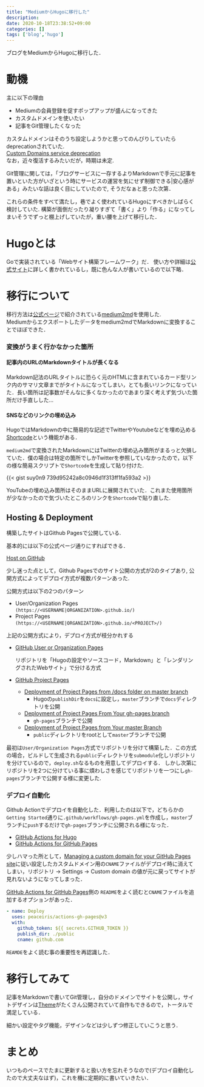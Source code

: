 ```yaml
---
title: "MediumからHugoに移行した"
description:
date: 2020-10-18T23:38:52+09:00
categories: []
tags: ['blog','hugo']
---
```


ブログをMediumからHugoに移行した．

# 動機

主に以下の理由
* Mediumの会員登録を促すポップアップが盛んになってきた
* カスタムドメインを使いたい
* 記事をGit管理したくなった

カスタムドメインはそのうち設定しようかと思ってのんびりしていたらdeprecationされていた.  
[Custom Domains service deprecation](https://help.medium.com/hc/en-us/articles/115003053487-Custom-Domains-service-deprecation)  
なお，近々復活するみたいだが，時期は未定.

Git管理に関しては，「ブログサービスに一存するよりMarkdownで手元に記事を置いといた方がいざという時にサービスの運営を気にせず制御できる|安心感がある」みたいな話は良く目にしていたので, そうだなぁと思った次第．

これらの条件をすべて満たし，巷でよく使われているHugoにすべきかしばらく検討していた. 構築が面倒だったり凝りすぎて「書く」より「作る」になってしまいそうでずっと棚上げしていたが，重い腰を上げて移行した．


# Hugoとは
Goで実装されている「Webサイト構築フレームワーク」だ．
使い方や詳細は[公式サイト](https://gohugo.io/)に詳しく書かれているし，既に色んな人が書いているので以下略．


# 移行について

移行方法は[公式ページ](https://gohugo.io/tools/migrations/#medium)で紹介されている[medium2md](https://github.com/gautamdhameja/medium-2-md)を使用した.  
Mediumからエクスポートしたデータをmedium2mdでMarkdownに変換することでほぼできた．

### 変換がうまく行かなかった箇所

#### 記事内のURLのMarkdownタイトルが長くなる
Markdown記法のURLタイトルに恐らく元のHTMLに含まれているカード型リンク内のサマリ文章までがタイトルになってしまい，とても長いリンクになっていた．長い箇所は記事数がそんなに多くなかったのであまり深く考えず気づいた箇所だけ手直しした...  

#### SNSなどのリンクの埋め込み
HugoではMarkdownの中に簡易的な記述でTwitterやYoutubeなどを埋め込める[Shortcode](https://gohugo.io/content-management/shortcodes/)という機能がある．

`medium2md`で変換されたMarkdownにはTwitterの埋め込み箇所がまるっと欠損していた．僕の場合は特定の箇所でしかTwitterを参照していなかったので，以下の様な簡易スクリプトで`Shortcode`を生成して貼り付けた.

{{< gist suy0n9 739d95242a8c0946d1f313ff1fa593a2 >}}

YouTubeの埋め込み箇所はそのままURLに展開されていた．これまた使用箇所が少なかったので気づいたところのリンクを`Shortcode`で貼り直した.


## Hosting & Deployment
構築したサイトはGithub Pagesで公開している.

基本的には以下の公式ページ通りにすればできる．

[Host on GitHub](https://gohugo.io/hosting-and-deployment/hosting-on-github/)

少し迷った点として，Github Pagesでのサイト公開の方式が2のタイプあり, 公開方式によってデプロイ方式が複数パターンあった.

公開方式は以下の2つのパターン
* User/Organization Pages
`(https://<USERNAME|ORGANIZATION>.github.io/)`
* Project Pages
`(https://<USERNAME|ORGANIZATION>.github.io/<PROJECT>/)`

上記の公開方式により，デプロイ方式が枝分かれする
* [GitHub User or Organization Pages](https://gohugo.io/hosting-and-deployment/hosting-on-github/#github-user-or-organization-pages)

    リポジトリを「Hugoの設定やソースコード，Markdown」と「レンダリングされたWebサイト」で分ける方式
* [GitHub Project Pages](https://gohugo.io/hosting-and-deployment/hosting-on-github/#github-project-pages)
    * [Deployment of Project Pages from /docs folder on master branch](https://gohugo.io/hosting-and-deployment/hosting-on-github/#deployment-of-project-pages-from-docs-folder-on-master-branch)
        * Hugoの`publishDir`を`docs`に設定し，`master`ブランチで`docs`ディレクトリを公開
    * [Deployment of Project Pages From Your gh-pages branch](https://gohugo.io/hosting-and-deployment/hosting-on-github/#deployment-of-project-pages-from-your-gh-pages-branch)
        * `gh-pages`ブランチで公開
    * [Deployment of Project Pages from Your master Branch](https://gohugo.io/hosting-and-deployment/hosting-on-github/#deployment-of-project-pages-from-your-master-branch)
        * `public`ディレクトリをrootとして`master`ブランチで公開

最初は`User/Organization Pages`方式でリポジトリを分けて構築した．この方式の場合，ビルドして生成される`public`ディレクトリを`submodule`化しリポジトリを分けているので，`deploy.sh`なるものを用意してデプロイする．
しかし次第にリポジトリを2つに分けている事に煩わしさを感じてリポジトリを一つにし`gh-pages`ブランチで公開する様に変更した.

### デプロイ自動化
Github Actionでデプロイを自動化した．利用したのは以下で，どちらかの`Getting Started`通りに`.github/workflows/gh-pages.yml`を作成し，`master`ブランチに`push`するだけで`gh-pages`ブランチに公開される様になった．
* [GitHub Actions for Hugo](https://github.com/peaceiris/actions-hugo)
* [GitHub Actions for GitHub Pages](https://github.com/peaceiris/actions-gh-pages)

少しハマった所として，[Managing a custom domain for your GitHub Pages site](https://docs.github.com/en/free-pro-team@latest/github/working-with-github-pages/managing-a-custom-domain-for-your-github-pages-site)に従い設定したカスタムドメイン用の`CNAME`ファイルがデプロイ時に消えてしまい，リポジトリ -> Settings -> Custom domain の値が元に戻ってサイトが見れないようになってしまった．

[GitHub Actions for GitHub Pages](https://github.com/peaceiris/actions-gh-pages)側の `README`をよく読むと`CNAME`ファイルを追加するオプションがあった．

```yaml
- name: Deploy
  uses: peaceiris/actions-gh-pages@v3
  with:
    github_token: ${{ secrets.GITHUB_TOKEN }}
    publish_dir: ./public
    cname: github.com
```
`REAMDE`をよく読む事の重要性を再認識した．

# 移行してみて
記事をMarkdownで書いてGit管理し，自分のドメインでサイトを公開し，サイトデザインは[Theme](https://themes.gohugo.io/)がたくさん公開されていて自作もできるので，トータルで満足している．

細かい設定やタグ機能，デザインなどは少しずつ修正していこうと思う．

# まとめ
いつものペースでたまに更新すると扱い方を忘れそうなので(デプロイ自動化したので大丈夫なはず)，これを機に定期的に書いていきたい．
